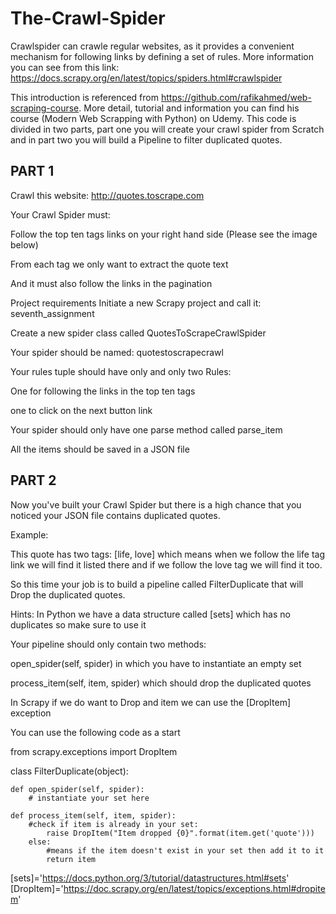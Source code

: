# The-Crawl-Spider
Crawlspider can crawle regular websites, as it provides a convenient mechanism for following links by defining  a set of rules. More information you can see from this link: https://docs.scrapy.org/en/latest/topics/spiders.html#crawlspider

This introduction is referenced from https://github.com/rafikahmed/web-scraping-course.
More detail, tutorial and information you can find his course (Modern Web Scrapping with Python) on Udemy.
This code is divided in two parts, part one you will create your crawl spider from Scratch and in part two you will build a Pipeline to filter duplicated quotes.

## PART 1
Crawl this website: http://quotes.toscrape.com

Your Crawl Spider must:

Follow the top ten tags links on your right hand side (Please see the image below)

From each tag we only want to extract the quote text

And it must also follow the links in the pagination

Project requirements
Initiate a new Scrapy project and call it: seventh_assignment

Create a new spider class called QuotesToScrapeCrawlSpider

Your spider should be named: quotestoscrapecrawl

Your rules tuple should have only and only two Rules:

One for following the links in the top ten tags

one to click on the next button link

Your spider should only have one parse method called parse_item

All the items should be saved in a JSON file

## PART 2
Now you've built your Crawl Spider but there is a high chance that you noticed your JSON file contains duplicated quotes.

Example:

This quote has two tags: [life, love] which means when we follow the life tag link we will find it listed there and if we follow the love tag we will find it too.

So this time your job is to build a pipeline called FilterDuplicate that will Drop the duplicated quotes.

Hints:
In Python we have a data structure called [sets] which has no duplicates so make sure to use it

Your pipeline should only contain two methods:

open_spider(self, spider) in which you have to instantiate an empty set

process_item(self, item, spider) which should drop the duplicated quotes

In Scrapy if we do want to Drop and item we can use the [DropItem] exception

You can use the following code as a start

from scrapy.exceptions import DropItem
 
class FilterDuplicate(object):
    
    def open_spider(self, spider):
        # instantiate your set here 
 
    def process_item(self, item, spider):
        #check if item is already in your set:
            raise DropItem("Item dropped {0}".format(item.get('quote')))
        else:
            #means if the item doesn't exist in your set then add it to it
            return item
            
[sets]='https://docs.python.org/3/tutorial/datastructures.html#sets'            
[DropItem]='https://doc.scrapy.org/en/latest/topics/exceptions.html#dropitem'
